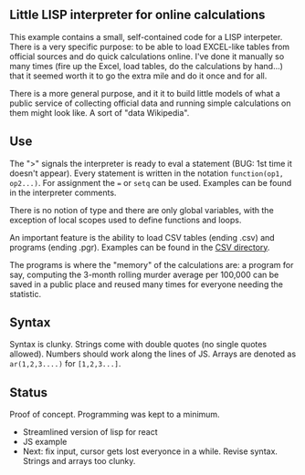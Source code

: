 ## Little LISP interpreter for online calculations

This example contains a small, self-contained code for a LISP interpeter.
There is a very specific purpose: to be able to load EXCEL-like tables from official sources
and do quick calculations online. I've done it manually so many times (fire up the
Excel, load tables, do the calculations by hand...) that it seemed worth it to go 
the extra mile and do it once and for all.

There is a more general purpose, and it it to build little models of what a public service
of collecting official data and running simple calculations on them might look like. A sort
of "data Wikipedia". 


## Use

The ">" signals the interpreter is ready to eval a statement (BUG: 1st time it doesn't 
appear). Every statement is written in the notation `function(op1, op2...)`. For assignment
the `=` or `setq` can be used. Examples can be found in the interpreter comments. 

There is no notion of type and there are only global variables, with the exception of local 
scopes used to define functions and loops.

An important feature is the ability to load CSV tables (ending .csv) and programs (ending .pgr).
Examples can be found in the [CSV directory](https://github.com/stacynguyen/lisp). 

The programs is where the "memory" of the calculations are: a program for say, computing the
3-month rolling murder average per 100,000 can be saved in a public place and reused many times 
for everyone needing the statistic. 


## Syntax

Syntax is clunky. Strings come with double quotes (no single quotes allowed). Numbers should work 
along the lines of JS. Arrays are denoted as `ar(1,2,3....)` for `[1,2,3...]`.


## Status
Proof of concept. Programming was kept to a minimum. 


* Streamlined version of lisp for react
* JS example
* Next: fix input, cursor gets lost everyonce in a while. Revise syntax. Strings and arrays too clunky.
